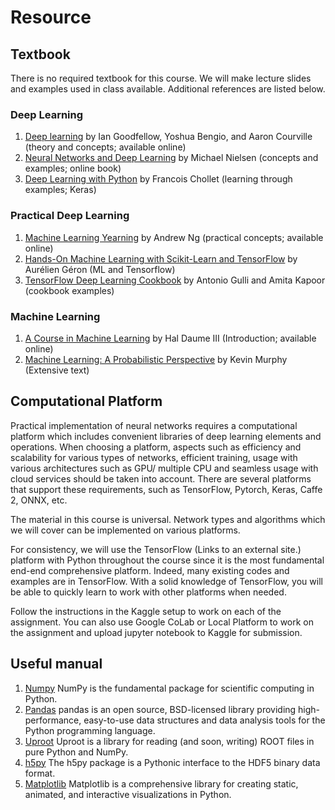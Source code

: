 Resource
============================

## Textbook

There is no required textbook for this course. We will make lecture slides and examples used in class available. Additional references are listed below. 

### Deep Learning
1. [Deep learning](https://www.deeplearningbook.org) by Ian Goodfellow, Yoshua Bengio, and Aaron Courville (theory and concepts; available online)
2. [Neural Networks and Deep Learning](http://neuralnetworksanddeeplearning.com/) by Michael Nielsen (concepts and examples; online book)
3. [Deep Learning with Python](https://github.com/fchollet/deep-learning-with-python-notebooks) by Francois Chollet (learning through examples; Keras)

 

### Practical Deep Learning
1. [Machine Learning Yearning](https://www.deeplearning.ai)  by Andrew Ng (practical concepts; available online)
2. [Hands-On Machine Learning with Scikit-Learn and TensorFlow](https://github.com/ageron/handson-ml) by Aurélien Géron (ML and Tensorflow)
3. [TensorFlow Deep Learning Cookbook](https://github.com/PacktPublishing/TensorFlow-1x-Deep-Learning-Cookbook) by Antonio Gulli and Amita Kapoor (cookbook examples)

 

### Machine Learning
1. [A Course in Machine Learning](http://ciml.info/) by Hal Daume III (Introduction; available online)
2. [Machine Learning: A Probabilistic Perspective](https://github.com/probml) by Kevin Murphy (Extensive text)


## Computational Platform

Practical implementation of neural networks requires a computational platform which includes convenient libraries of deep learning elements and operations. When choosing a platform, aspects such as efficiency and scalability for various types of networks, efficient training, usage with various architectures such as GPU/ multiple CPU and seamless usage with cloud services should be taken into account. There are several platforms that support these requirements, such as TensorFlow, Pytorch, Keras, Caffe 2, ONNX, etc.

The material in this course is universal. Network types and algorithms which we will cover can be implemented on various platforms. 

For consistency, we will use the TensorFlow (Links to an external site.) platform with Python throughout the course since it is the most fundamental end-end comprehensive platform. Indeed, many existing codes and examples are in TensorFlow. With a solid knowledge of TensorFlow, you will be able to quickly learn to work with other platforms when needed.

Follow the instructions in the Kaggle setup to work on each of the assignment. You can also use Google CoLab or Local Platform to work on the assignment and upload jupyter notebook to Kaggle for submission.

## Useful manual
1. [Numpy](https://numpy.org/doc/stable) NumPy is the fundamental package for scientific computing in Python.
2. [Pandas](https://pandas.pydata.org/docs/user_guide/index.html) pandas is an open source, BSD-licensed library providing high-performance, easy-to-use data structures and data analysis tools for the Python programming language.
3. [Uproot](https://uproot.readthedocs.io/en/latest/) Uproot is a library for reading (and soon, writing) ROOT files in pure Python and NumPy.
4. [h5py](https://docs.h5py.org/en/stable/) The h5py package is a Pythonic interface to the HDF5 binary data format.
5. [Matplotlib](https://matplotlib.org/stable/contents.html) Matplotlib is a comprehensive library for creating static, animated, and interactive visualizations in Python.

